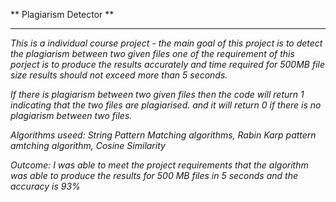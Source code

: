 ** Plagiarism Detector **

*********************************************************************************************

*This is a individual course project - the main goal of this project is to detect the plagiarism between two given files
one of the requirement of this porject is to produce the results accurately and time required for 500MB file size results should 
not exceed more than 5 seconds.*

*If there is plagiarism between two given files then the code will return 1 indicating that the two files are plagiarised.
and it will return 0 if there is no plagiarism between two files.*

*Algorithms useed: String Pattern Matching algorithms, Rabin Karp pattern amtching algorithm, Cosine Similarity*

*Outcome: I was able to meet the project requirements that the algorithm was able to produce the results for 500 MB files in 5 seconds
and the accuracy is 93%*
